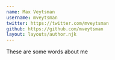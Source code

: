 ```yaml
---
name: Max Veytsman
username: mveytsman
twitter: https://twitter.com/mveytsman
github: https://github.com/mveytsman
layout: layouts/author.njk
---
```


These are some words about me
